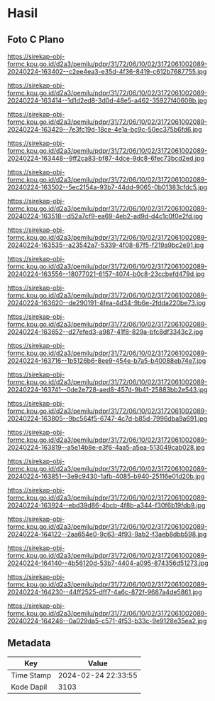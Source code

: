 # Hasil

## Foto C Plano

https://sirekap-obj-formc.kpu.go.id/d2a3/pemilu/pdpr/31/72/06/10/02/3172061002089-20240224-163402--c2ee4ea3-e35d-4f36-8419-c612b7687755.jpg

https://sirekap-obj-formc.kpu.go.id/d2a3/pemilu/pdpr/31/72/06/10/02/3172061002089-20240224-163414--1d1d2ed8-3d0d-48e5-a462-35927f40608b.jpg

https://sirekap-obj-formc.kpu.go.id/d2a3/pemilu/pdpr/31/72/06/10/02/3172061002089-20240224-163429--7e3fc19d-18ce-4e1a-bc9c-50ec375b6fd6.jpg

https://sirekap-obj-formc.kpu.go.id/d2a3/pemilu/pdpr/31/72/06/10/02/3172061002089-20240224-163448--9ff2ca83-bf87-4dce-9dc8-6fec73bcd2ed.jpg

https://sirekap-obj-formc.kpu.go.id/d2a3/pemilu/pdpr/31/72/06/10/02/3172061002089-20240224-163502--5ec2154a-93b7-44dd-9065-0b01383cfdc5.jpg

https://sirekap-obj-formc.kpu.go.id/d2a3/pemilu/pdpr/31/72/06/10/02/3172061002089-20240224-163518--d52a7cf9-ea69-4eb2-ad9d-d4c1c0f0e2fd.jpg

https://sirekap-obj-formc.kpu.go.id/d2a3/pemilu/pdpr/31/72/06/10/02/3172061002089-20240224-163535--a23542a7-5339-4f08-87f5-f219a9bc2e91.jpg

https://sirekap-obj-formc.kpu.go.id/d2a3/pemilu/pdpr/31/72/06/10/02/3172061002089-20240224-163556--18077021-6157-4074-b0c8-23ccbefd479d.jpg

https://sirekap-obj-formc.kpu.go.id/d2a3/pemilu/pdpr/31/72/06/10/02/3172061002089-20240224-163620--de290191-4fea-4d34-9b6e-2fdda220be73.jpg

https://sirekap-obj-formc.kpu.go.id/d2a3/pemilu/pdpr/31/72/06/10/02/3172061002089-20240224-163652--d27efed3-a987-41f8-829a-bfc8df3343c2.jpg

https://sirekap-obj-formc.kpu.go.id/d2a3/pemilu/pdpr/31/72/06/10/02/3172061002089-20240224-163716--1b5126b6-8ee9-454e-b7a5-b40088eb74e7.jpg

https://sirekap-obj-formc.kpu.go.id/d2a3/pemilu/pdpr/31/72/06/10/02/3172061002089-20240224-163741--0de2e728-aed8-457d-9b41-25883bb2e543.jpg

https://sirekap-obj-formc.kpu.go.id/d2a3/pemilu/pdpr/31/72/06/10/02/3172061002089-20240224-163805--9bc564f5-6747-4c7d-b85d-7996dba9a691.jpg

https://sirekap-obj-formc.kpu.go.id/d2a3/pemilu/pdpr/31/72/06/10/02/3172061002089-20240224-163819--a5e14b8e-e3f6-4aa5-a5ea-513049cab028.jpg

https://sirekap-obj-formc.kpu.go.id/d2a3/pemilu/pdpr/31/72/06/10/02/3172061002089-20240224-163851--3e9c9430-1afb-4085-b940-25116e01d20b.jpg

https://sirekap-obj-formc.kpu.go.id/d2a3/pemilu/pdpr/31/72/06/10/02/3172061002089-20240224-163924--ebd39d86-4bcb-4f8b-a344-f30f6b19fdb9.jpg

https://sirekap-obj-formc.kpu.go.id/d2a3/pemilu/pdpr/31/72/06/10/02/3172061002089-20240224-164122--2aa654e0-9c63-4f93-9ab2-f3aeb8dbb598.jpg

https://sirekap-obj-formc.kpu.go.id/d2a3/pemilu/pdpr/31/72/06/10/02/3172061002089-20240224-164140--4b56120d-53b7-4404-a095-874356d51273.jpg

https://sirekap-obj-formc.kpu.go.id/d2a3/pemilu/pdpr/31/72/06/10/02/3172061002089-20240224-164230--44ff2525-dff7-4a6c-872f-9687a4de5861.jpg

https://sirekap-obj-formc.kpu.go.id/d2a3/pemilu/pdpr/31/72/06/10/02/3172061002089-20240224-164246--0a029da5-c571-4f53-b33c-9e9128e35ea2.jpg


## Metadata

| Key        | Value               |
| ---------- | ------------------- |
| Time Stamp | 2024-02-24 22:33:55 |
| Kode Dapil | 3103                |



